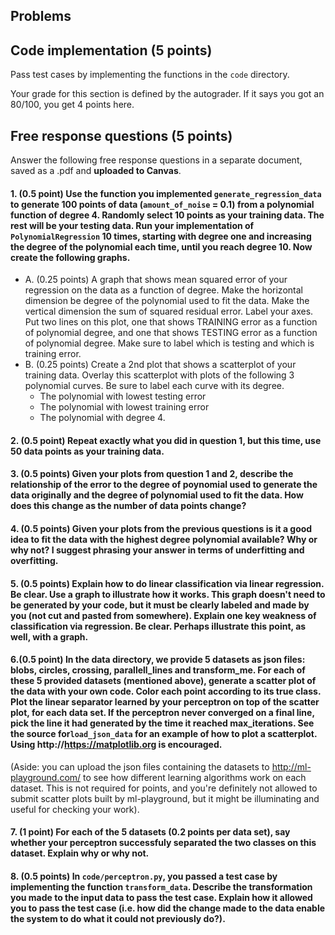 ## Problems

## Code implementation (5 points)
Pass test cases by implementing the functions in the `code` directory.

Your grade for this section is defined by the autograder. If it says you got an 80/100,
you get 4 points here.

## Free response questions (5 points)

Answer the following free response questions in a separate document, 
saved as a .pdf and **uploaded to Canvas**.

#### 1. (0.5 point) Use the function you implemented `generate_regression_data` to generate 100 points of data (`amount_of_noise` = 0.1) from a polynomial function of degree 4. Randomly select 10 points as your training data. The rest will be your testing data.  Run your implementation of `PolynomialRegression` 10 times, starting with degree one and increasing the degree of the polynomial each time, until you reach degree 10. Now create the following graphs.
   - A. (0.25 points) A graph that shows mean squared error of your regression on the data as a function of degree. Make the horizontal dimension be degree of the polynomial used to fit the data. Make the vertical dimension the sum of squared residual error. Label your axes. Put two lines on this plot, one that shows TRAINING error as a function of polynomial degree, and one that shows TESTING error as a function of polynomial degree. Make sure to label which is testing and which is training error. 
   - B. (0.25 points) Create a 2nd plot that shows a scatterplot of your training data. Overlay this scatterplot with plots of the following 3 polynomial curves. Be sure to label each curve with its degree. 
      - The polynomial with lowest testing error
      - The polynomial with lowest training error
      - The polynomial with degree 4. 

#### 2. (0.5 point) Repeat exactly what you did in question 1, but this time, use 50 data points as your training data.

#### 3. (0.5 points) Given your plots from question 1 and 2, describe the relationship of the error to the degree of poynomial used to generate the data originally and the degree of polynomial used to fit the data. How does this change as the number of data points change?

#### 4. (0.5 points) Given your plots from the previous questions is it a good idea to fit the data with the highest degree polynomial available? Why or why not? I suggest phrasing your answer in terms of underfitting and overfitting.

#### 5. (0.5 points) Explain how to do linear classification via linear regression. Be clear. Use a graph to illustrate how it works. This graph doesn't need to be generated by your code, but it must be clearly labeled and made by you (not cut and pasted from somewhere). Explain one key weakness of classification via regression. Be clear. Perhaps illustrate this point, as well, with a graph.

#### 6.(0.5 point) In the data directory, we provide 5 datasets as json files: blobs, circles, crossing, parallell_lines and transform_me. For each of these 5 provided datasets (mentioned above), generate a scatter plot of the data with your own code. Color each point according to its true class. Plot the linear separator learned by your perceptron on top of the scatter plot, for each data set. If the perceptron never converged on a final line, pick the line it had generated by the time it reached max_iterations. See the source for`load_json_data` for an example of how to plot a scatterplot. Using http://https://matplotlib.org is encouraged.  

(Aside: you can upload the json files containing the datasets to http://ml-playground.com/ to see how different learning algorithms work on each dataset. This is not required for points, and you're definitely not allowed to submit scatter plots built by ml-playground, but it might be illuminating and useful for checking your work).

#### 7. (1 point) For each of the 5 datasets (0.2 points per data set), say whether your perceptron successfuly separated the two classes on this dataset. Explain why or why not. 

#### 8. (0.5 points) In `code/perceptron.py`, you passed a test case by implementing the function `transform_data`. Describe the transformation you made to the input data to pass the test case. Explain how it allowed you to pass the test case (i.e. how did the change made to the data enable the system to do what it could not previously do?).



 


 
